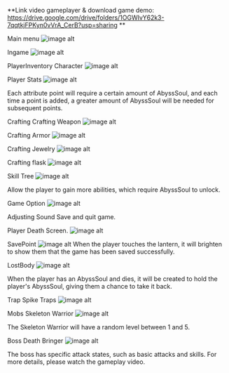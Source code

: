 **Link video gameplayer & download game demo: https://drive.google.com/drive/folders/1OGWIvY62k3-7qqtkjFPKyn0vVrA_CerB?usp=sharing
**

Main menu 
![image alt](https://github.com/AndrewWine/AbyssBound/blob/a2b871632c5fec53eff207e2bf954bdc36205ee4/MainMenu.png)

Ingame
![image alt](https://github.com/AndrewWine/AbyssBound/blob/a2b871632c5fec53eff207e2bf954bdc36205ee4/Ingame.png)

PlayerInventory
Character
![image alt](https://github.com/AndrewWine/AbyssBound/blob/a2b871632c5fec53eff207e2bf954bdc36205ee4/CharacterStash.png)

Player Stats
![image alt](https://github.com/AndrewWine/AbyssBound/blob/a2b871632c5fec53eff207e2bf954bdc36205ee4/ToolTipstats.png)

Each attribute point will require a certain amount of AbyssSoul, and each time a point is added, a greater amount of AbyssSoul will be needed for subsequent points.

Crafting
Crafting Weapon
![image alt](https://github.com/AndrewWine/AbyssBound/blob/a2b871632c5fec53eff207e2bf954bdc36205ee4/CraftItem.png)

Crafting Armor
![image alt](https://github.com/AndrewWine/AbyssBound/blob/a2b871632c5fec53eff207e2bf954bdc36205ee4/CraftArmor.png)

Crafting Jewelry
![image alt](https://github.com/AndrewWine/AbyssBound/blob/a2b871632c5fec53eff207e2bf954bdc36205ee4/CraftJEWELRY.png)

Crafting flask
![image alt](https://github.com/AndrewWine/AbyssBound/blob/a2b871632c5fec53eff207e2bf954bdc36205ee4/CraftFlask.png)

Skill Tree
![image alt](https://github.com/AndrewWine/AbyssBound/blob/a2b871632c5fec53eff207e2bf954bdc36205ee4/SkillTree.png)

Allow the player to gain more abilities, which require AbyssSoul to unlock.

Game Option
![image alt](https://github.com/AndrewWine/AbyssBound/blob/a2b871632c5fec53eff207e2bf954bdc36205ee4/GameSetting.png)

Adjusting Sound 
Save and quit game.

Player Death Screen.
![image alt](https://github.com/AndrewWine/AbyssBound/blob/4021451a18f302ad02a7f960bf193128e7a595f4/PlayerDeathScreen.png)

SavePoint
![image alt](https://github.com/AndrewWine/AbyssBound/blob/a2b871632c5fec53eff207e2bf954bdc36205ee4/SavePoint.png)
When the player touches the lantern, it will brighten to show them that the game has been saved successfully.

LostBody
![image alt](https://github.com/AndrewWine/AbyssBound/blob/a2b871632c5fec53eff207e2bf954bdc36205ee4/LostCurrency.png)

When the player has an AbyssSoul and dies, it will be created to hold the player's AbyssSoul, 
giving them a chance to take it back.

Trap
Spike Traps
![image alt](https://github.com/AndrewWine/AbyssBound/blob/a2b871632c5fec53eff207e2bf954bdc36205ee4/SpikeTrap.png)

Mobs
Skeleton Warrior
![image alt](https://github.com/AndrewWine/AbyssBound/blob/a2b871632c5fec53eff207e2bf954bdc36205ee4/Mobs.png)

The Skeleton Warrior will have a random level between 1 and 5.

Boss
Death Bringer
![image alt](https://github.com/AndrewWine/AbyssBound/blob/a2b871632c5fec53eff207e2bf954bdc36205ee4/Boss.png)

The boss has specific attack states, such as basic attacks and skills. 
For more details, please watch the gameplay video.
